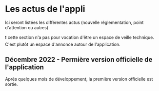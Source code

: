 

# Les actus de l'appli

Ici seront listées les différentes actus (nouvelle règlementation, point d'attention ou autres)

<div class="box box-warning center">
❗ cette section n'a pas pour vocation d'être un espace de veille technique. C'est plutôt un espace d'annonce autour de l'application.
</div>

## Décembre 2022 - Permière version officielle de l'application
Après quelques mois de développement, la première version officielle est sortie.  

